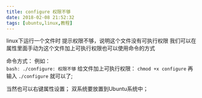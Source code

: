 ```yaml
---
title: configure 权限不够
date: 2018-02-08 21:52:32
tags: [ubuntu,linux,教程]
---
```


linux下运行一个文件时 提示权限不够，说明这个文件没有可执行权限
我们可以在属性里面手动为这个文件加上可执行权限也可以使用命令的方式

命令方式：
例如：   
```bash: ./configure: 权限不够```
给文件加上可执行权限： 
```chmod +x configure```
再输入 ```./configure``` 就可以了;


当然也可以右键属性设置；
双系统要放置到Ubuntu系统中；
